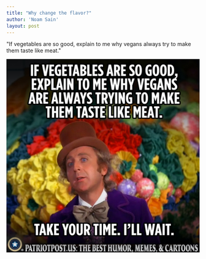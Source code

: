 ```yaml
---
title: "Why change the flavor?"
author: 'Noam Sain'
layout: post
---
```


"If vegetables are so good, explain to me why vegans always try to make them taste like meat."

![Why change the flavor?](/assets/2022/2022-10-why-change-the-flavor.jpg "Why change the flavor?")
